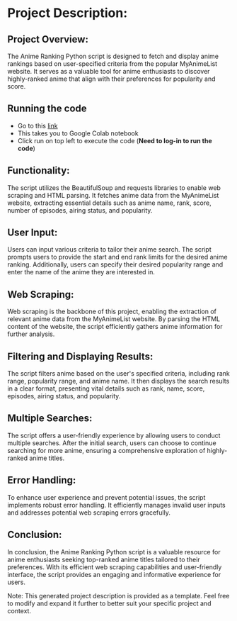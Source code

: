 # Project Description:

## Project Overview:
The Anime Ranking Python script is designed to fetch and display anime rankings based on user-specified criteria from the popular MyAnimeList website. It serves as a valuable tool for anime enthusiasts to discover highly-ranked anime that align with their preferences for popularity and score.

## Running the code
- Go to this [link](https://colab.research.google.com/drive/1T3YK5omO8HxAXcQJfsdc10tjijF7Pa88?usp=sharing)
- This takes you to Google Colab notebook
- Click run on top left to execute the code (**Need to log-in to run the code**)


## Functionality:
The script utilizes the BeautifulSoup and requests libraries to enable web scraping and HTML parsing. It fetches anime data from the MyAnimeList website, extracting essential details such as anime name, rank, score, number of episodes, airing status, and popularity.

## User Input:
Users can input various criteria to tailor their anime search. The script prompts users to provide the start and end rank limits for the desired anime ranking. Additionally, users can specify their desired popularity range and enter the name of the anime they are interested in.

## Web Scraping:
Web scraping is the backbone of this project, enabling the extraction of relevant anime data from the MyAnimeList website. By parsing the HTML content of the website, the script efficiently gathers anime information for further analysis.

## Filtering and Displaying Results:
The script filters anime based on the user's specified criteria, including rank range, popularity range, and anime name. It then displays the search results in a clear format, presenting vital details such as rank, name, score, episodes, airing status, and popularity.

## Multiple Searches:
The script offers a user-friendly experience by allowing users to conduct multiple searches. After the initial search, users can choose to continue searching for more anime, ensuring a comprehensive exploration of highly-ranked anime titles.

## Error Handling:
To enhance user experience and prevent potential issues, the script implements robust error handling. It efficiently manages invalid user inputs and addresses potential web scraping errors gracefully.

## Conclusion:
In conclusion, the Anime Ranking Python script is a valuable resource for anime enthusiasts seeking top-ranked anime titles tailored to their preferences. With its efficient web scraping capabilities and user-friendly interface, the script provides an engaging and informative experience for users.

Note: This generated project description is provided as a template. Feel free to modify and expand it further to better suit your specific project and context.
